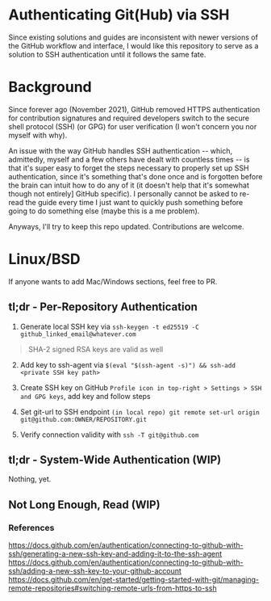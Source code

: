 # Authenticating Git(Hub) via SSH

Since existing solutions and guides are inconsistent with newer versions of the GitHub 
workflow and interface, I would like this repository to serve as a solution to SSH 
authentication until it follows the same fate.

# Background

Since forever ago (November 2021), GitHub removed HTTPS authentication for contribution
signatures and required developers switch to the secure shell protocol (SSH) (or GPG) for 
user verification (I won't concern you nor myself with why).

An issue with the way GitHub handles SSH authentication -- which, admittedly, myself and 
a few others have dealt with countless times -- is that it's super easy to forget the
steps necessary to properly set up SSH authentication, since it's something that's done 
once and is forgotten before the brain can intuit how to do any of it (it doesn't help that 
it's somewhat though not entirely] GitHub specific). I personally cannot be asked to re-read
the guide every time I just want to quickly push something before going to do something else
(maybe this is a me problem).

Anyways, I'll try to keep this repo updated. Contributions are welcome.

# Linux/BSD
If anyone wants to add Mac/Windows sections, feel free to PR.

## tl;dr - Per-Repository Authentication 

1. Generate local SSH key via `ssh-keygen -t ed25519 -C github_linked_email@whatever.com`

> SHA-2 signed RSA keys are valid as well 

2. Add key to ssh-agent via `$(eval "$(ssh-agent -s)") && ssh-add <private SSH key path>`

3. Create SSH key on GitHub `Profile icon in top-right > Settings > SSH and GPG keys`, add 
key and follow steps 

4. Set git-url to SSH endpoint 
`(in local repo) git remote set-url origin git@github.com:OWNER/REPOSITORY.git`

5. Verify connection validity with `ssh -T git@github.com`

## tl;dr - System-Wide Authentication (WIP)
Nothing, yet.

## Not Long Enough, Read (WIP)
### References
https://docs.github.com/en/authentication/connecting-to-github-with-ssh/generating-a-new-ssh-key-and-adding-it-to-the-ssh-agent
https://docs.github.com/en/authentication/connecting-to-github-with-ssh/adding-a-new-ssh-key-to-your-github-account
https://docs.github.com/en/get-started/getting-started-with-git/managing-remote-repositories#switching-remote-urls-from-https-to-ssh

